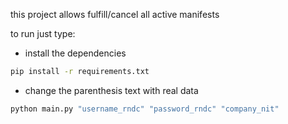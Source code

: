 this project allows fulfill/cancel all active manifests

to run just type:
- install the dependencies
```bash
pip install -r requirements.txt
```

- change the parenthesis text with real data
```bash
python main.py "username_rndc" "password_rndc" "company_nit"
```
